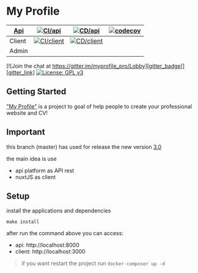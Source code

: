 # My Profile

| [Api](api/README.md)         | [![CI/api][ci_api_badge]][ci_api_link]  | [![CD/api][cd_api_badge]][cd_api_link] | [![codecov][test_badge]][test_link]|
|-------------|----|----|----------|
| Client      | [![CI/client][ci_client_badge]][ci_client_link]  | [![CD/client][cd_client_badge]][cd_client_link]|
| Admin       | | |

[![Join the chat at https://gitter.im/myprofile_pro/Lobby][gitter_badge]][gitter_link]
[![License: GPL v3][licence_badge]][licence_link]

## Getting Started

  ["My Profile"](https://www.myprofile.pro/) is a project to goal of help people to create your professional website and CV!
  
## Important

this branch (master) has used for release the new version [3.0](https://github.com/eerison/myprofile/milestone/2)

the main idea is use

- api platform as API rest
- nuxtJS as client

## Setup

install the applications and dependencies
```shell
make install
```
after run the command above you can access:

- api: http://localhost:8000
- client: http://localhost:3000

> if you want restart the project run `docker-composer up -d`

[ci_api_badge]: https://github.com/eerison/myprofile/actions/workflows/ci_api.yml/badge.svg?branch=master
[ci_api_link]: https://github.com/eerison/myprofile/actions/workflows/ci_api.yml?query=branch%3Amaster++
[cd_api_badge]: https://github.com/eerison/myprofile/actions/workflows/cd_api.yml/badge.svg
[cd_api_link]: https://github.com/eerison/myprofile/actions/workflows/cd_api.yml
[test_badge]: https://codecov.io/gh/eerison/myprofile/branch/master/graph/badge.svg?token=ZIW9RTWH1B
[test_link]: https://codecov.io/gh/eerison/myprofile

[ci_client_badge]: https://github.com/eerison/myprofile/actions/workflows/ci_client.yml/badge.svg?branch=master
[ci_client_link]: https://github.com/eerison/myprofile/actions/workflows/ci_client.yml?query=branch%3Amaster++
[cd_client_badge]: https://github.com/eerison/myprofile/actions/workflows/cd_client.yml/badge.svg?branch=master
[cd_client_link]: https://github.com/eerison/myprofile/actions/workflows/cd_client.yml?query=branch%3Amaster++

[gitter_badge]: https://badges.gitter.im/Join%20Chat.svg
[gitter_link]: https://gitter.im/myprofile_pro/Lobby?utm_source=badge&utm_medium=badge&utm_campaign=pr-badge&utm_content=badge
[licence_badge]: https://img.shields.io/badge/License-GPLv3-blue.svg
[licence_link]: https://github.com/eerison/myprofile/blob/master/LICENSE

